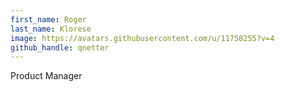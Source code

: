 ```yaml
---
first_name: Roger
last_name: Klorese
image: https://avatars.githubusercontent.com/u/11758255?v=4
github_handle: qnetter
---
```

Product Manager
